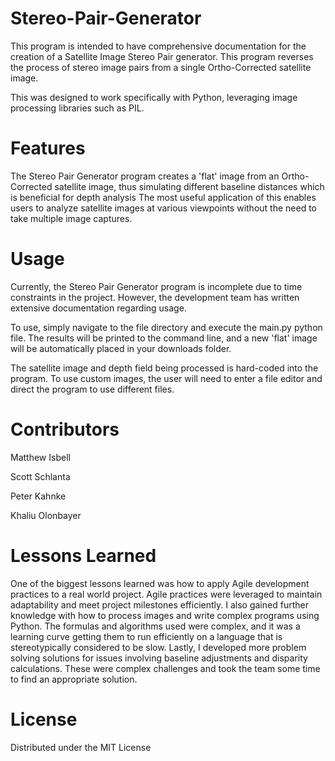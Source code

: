 # Stereo-Pair-Generator
This program is intended to have comprehensive documentation for the creation of a Satellite Image Stereo Pair generator. This program reverses the process of stereo image pairs from a single Ortho-Corrected satellite image.

This was designed to work specifically with Python, leveraging image processing libraries such as PIL.

# Features
The Stereo Pair Generator program creates a 'flat' image from an Ortho-Corrected satellite image, thus simulating different baseline distances which is beneficial for depth analysis
The most useful application of this enables users to analyze satellite images at various viewpoints without the need to take multiple image captures.

# Usage
Currently, the Stereo Pair Generator program is incomplete due to time constraints in the project. However, the development team has written extensive documentation regarding usage. 

To use, simply navigate to the file directory and execute the main.py python file. The results will be printed to the command line, and a new 'flat' image will be automatically placed in your downloads folder. 

The satellite image and depth field being processed is hard-coded into the program. To use custom images, the user will need to enter a file editor and direct the program to use different files.

# Contributors
Matthew Isbell

Scott Schlanta

Peter Kahnke

Khaliu Olonbayer

# Lessons Learned
One of the biggest lessons learned was how to apply Agile development practices to a real world project. Agile practices were leveraged to maintain adaptability and meet project milestones efficiently. I also gained further knowledge with how to process images and write complex programs using Python. The formulas and algorithms used were complex, and it was a learning curve getting them to run efficiently on a language that is stereotypically considered to be slow. Lastly, I developed more problem solving solutions for issues involving baseline adjustments and disparity calculations. These were complex challenges and took the team some time to find an appropriate solution.

# License
Distributed under the MIT License





